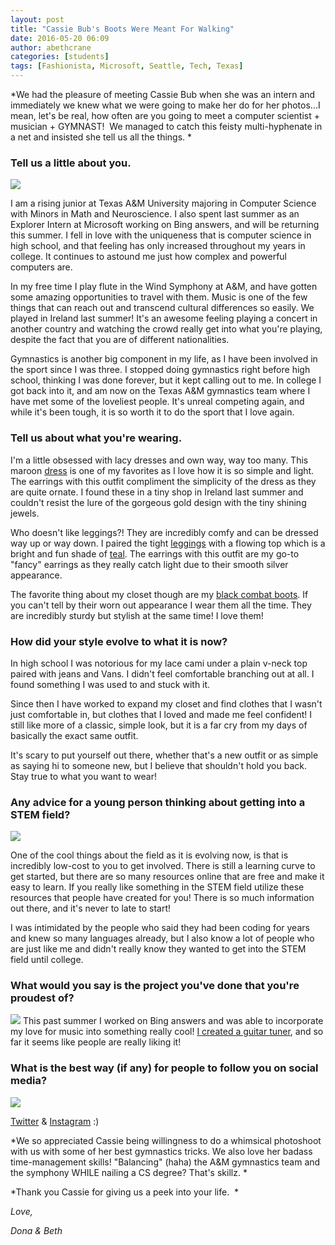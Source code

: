 ```yaml
---
layout: post
title: "Cassie Bub's Boots Were Meant For Walking"
date: 2016-05-20 06:09
author: abethcrane
categories: [students]
tags: [Fashionista, Microsoft, Seattle, Tech, Texas]
---
```


*We had the pleasure of meeting Cassie Bub when she was an intern and immediately we knew what we were going to make her do for her photos...I mean, let's be real, how often are you going to meet a computer scientist + musician + GYMNAST!  We managed to catch this feisty multi-hyphenate in a net and insisted she tell us all the things. *

### Tell us a little about you.

[![](http://www.fibonaccisequinsblog.com/wp-content/uploads/2016/05/IMG_8572-1024x683.jpg)](http://www.fibonaccisequinsblog.com/wp-content/uploads/2016/05/IMG_8572.jpg)

I am a rising junior at Texas A&M University majoring in Computer Science with Minors in Math and Neuroscience. I also spent last summer as an Explorer Intern at Microsoft working on Bing answers, and will be returning this summer. I fell in love with the uniqueness that is computer science in high school, and that feeling has only increased throughout my years in college. It continues to astound me just how complex and powerful computers are.

In my free time I play flute in the Wind Symphony at A&M, and have gotten some amazing opportunities to travel with them. Music is one of the few things that can reach out and transcend cultural differences so easily. We played in Ireland last summer! It's an awesome feeling playing a concert in another country and watching the crowd really get into what you're playing, despite the fact that you are of different nationalities.

Gymnastics is another big component in my life, as I have been involved in the sport since I was three. I stopped doing gymnastics right before high school, thinking I was done forever, but it kept calling out to me. In college I got back into it, and am now on the Texas A&M gymnastics team where I have met some of the loveliest people. It's unreal competing again, and while it's been tough, it is so worth it to do the sport that I love again.

### Tell us about what you're wearing.

I'm a little obsessed with lacy dresses and own way, way too many. This maroon [dress](http://amzn.to/27HhcNz) is one of my favorites as I love how it is so simple and light. The earrings with this outfit compliment the simplicity of the dress as they are quite ornate. I found these in a tiny shop in Ireland last summer and couldn't resist the lure of the gorgeous gold design with the tiny shining jewels.

Who doesn't like leggings?! They are incredibly comfy and can be dressed way up or way down. I paired the tight [leggings](http://amzn.to/255tPzF) with a flowing top which is a bright and fun shade of [teal](http://amzn.to/1YIpz5n). The earrings with this outfit are my go-to "fancy" earrings as they really catch light due to their smooth silver appearance.

The favorite thing about my closet though are my [black combat boots](http://amzn.to/27Hjigr). If you can't tell by their worn out appearance I wear them all the time. They are incredibly sturdy but stylish at the same time! I love them!

### How did your style evolve to what it is now?

In high school I was notorious for my lace cami under a plain v-neck top paired with jeans and Vans. I didn't feel comfortable branching out at all. I found something I was used to and stuck with it.

Since then I have worked to expand my closet and find clothes that I wasn't just comfortable in, but clothes that I loved and made me feel confident! I still like more of a classic, simple look, but it is a far cry from my days of basically the exact same outfit.

It's scary to put yourself out there, whether that's a new outfit or as simple as saying hi to someone new, but I believe that shouldn't hold you back. Stay true to what you want to wear!

### Any advice for a young person thinking about getting into a STEM field?

[![](http://www.fibonaccisequinsblog.com/wp-content/uploads/2016/05/IMG_8415-683x1024.jpg)](http://www.fibonaccisequinsblog.com/wp-content/uploads/2016/05/IMG_8415.jpg)

One of the cool things about the field as it is evolving now, is that is incredibly low-cost to you to get involved. There is still a learning curve to get started, but there are so many resources online that are free and make it easy to learn. If you really like something in the STEM field utilize these resources that people have created for you! There is so much information out there, and it's never to late to start!

I was intimidated by the people who said they had been coding for years and knew so many languages already, but I also know a lot of people who are just like me and didn't really know they wanted to get into the STEM field until college.

### What would you say is the project you've done that you're proudest of?

[![](http://www.fibonaccisequinsblog.com/wp-content/uploads/2016/05/IMG_8422-1024x683.jpg)](http://www.fibonaccisequinsblog.com/wp-content/uploads/2016/05/IMG_8422.jpg) 
This past summer I worked on Bing answers and was able to incorporate my love for music into something really cool! [I created a guitar tuner](https://www.bing.com/search?q=guitar+tuner&go=Submit&qs=n&form=QBLH&pq=guitar+tuner&sc=8-11&sp=-1&sk=&ghc=1&cvid=ca04a98645654bdcb930d9e149559790), and so far it seems like people are really liking it!

### What is the best way (if any) for people to follow you on social media?

[![](http://www.fibonaccisequinsblog.com/wp-content/uploads/2016/05/IMG_8406-683x1024.jpg)](http://www.fibonaccisequinsblog.com/wp-content/uploads/2016/05/IMG_8406.jpg)

[Twitter](https://twitter.com/cassiebub) & [Instagram](https://instagram.com/c_bub) :)

*We so appreciated Cassie being willingness to do a whimsical photoshoot with us with some of her best gymnastics tricks. We also love her badass time-management skills! "Balancing" (haha) the A&M gymnastics team and the symphony WHILE nailing a CS degree? That's skillz. *

*Thank you Cassie for giving us a peek into your life.  *

*Love,*

*Dona & Beth*
